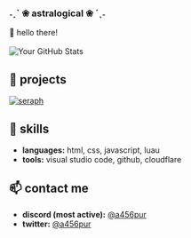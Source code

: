 ### ˗ˏˋ ❀ astralogical ❀  ´ˎ˗
👋 hello there!
<br>
<br>
![Your GitHub Stats](https://github-readme-stats.vercel.app/api?username=a456pur&show_icons=true&count_private=true&theme=dark)

## 🚀 projects
<a href="https://github.com/a456pur/seraph" target="blank"><img align="center" src="https://github-readme-stats.vercel.app/api/pin/?username=a456pur&theme=dark&&repo=seraph" alt="seraph"/></a>

## 💼 skills
- **languages:** html, css, javascript, luau
- **tools:** visual studio code, github, cloudflare

## 📫 contact me
- **discord (most active):** [@a456pur](https://discord.com/users/510677660775743500)
- **twitter:** [@a456pur](https://twitter.com/a456pur)

